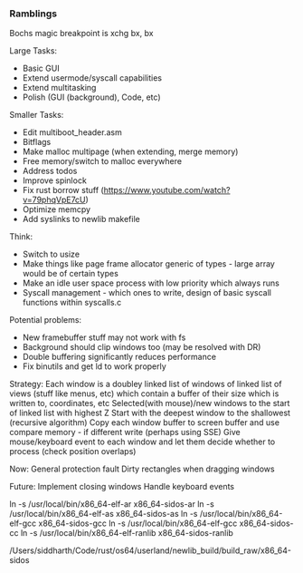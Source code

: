 ### Ramblings

Bochs magic breakpoint is xchg bx, bx

Large Tasks:
- Basic GUI
- Extend usermode/syscall capabilities 
- Extend multitasking
- Polish (GUI (background), Code, etc)

Smaller Tasks:
- Edit multiboot_header.asm
- Bitflags
- Make malloc multipage (when extending, merge memory)
- Free memory/switch to malloc everywhere
- Address todos 
- Improve spinlock
- Fix rust borrow stuff (https://www.youtube.com/watch?v=79phqVpE7cU)
- Optimize memcpy
- Add syslinks to newlib makefile

Think:
- Switch to usize
- Make things like page frame allocator generic of types - large array would be of certain types
- Make an idle user space process with low priority which always runs
- Syscall management - which ones to write, design of basic syscall functions within syscalls.c

Potential problems:
- New framebuffer stuff may not work with fs
- Background should clip windows too (may be resolved with DR)
- Double buffering significantly reduces performance
- Fix binutils and get ld to work properly

Strategy:
Each window is a doubley linked list of windows of linked list of views (stuff like menus, etc) which contain a buffer of their size which is written to, coordinates, etc
Selected(with mouse)/new windows to the start of linked list with highest Z
Start with the deepest window to the shallowest (recursive algorithm)
Copy each window buffer to screen buffer and use compare memory - if different write (perhaps using SSE)
Give mouse/keyboard event to each window and let them decide whether to process (check position overlaps)

Now:
General protection fault
Dirty rectangles when dragging windows

Future:
Implement closing windows
Handle keyboard events

ln -s /usr/local/bin/x86_64-elf-ar x86_64-sidos-ar
ln -s /usr/local/bin/x86_64-elf-as x86_64-sidos-as
ln -s /usr/local/bin/x86_64-elf-gcc x86_64-sidos-gcc
ln -s /usr/local/bin/x86_64-elf-gcc x86_64-sidos-cc
ln -s /usr/local/bin/x86_64-elf-ranlib x86_64-sidos-ranlib

/Users/siddharth/Code/rust/os64/userland/newlib_build/build_raw/x86_64-sidos